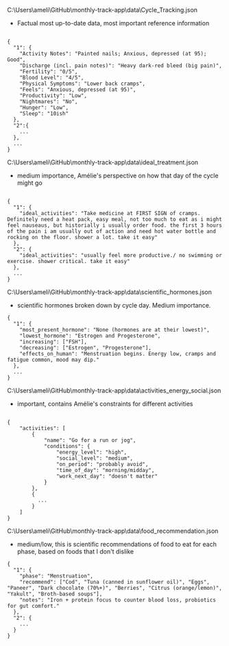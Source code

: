 C:\Users\ameli\GitHub\monthly-track-app\data\Cycle_Tracking.json

- Factual most up-to-date data, most important reference information

```

{
  "1": {
    "Activity Notes": "Painted nails; Anxious, depressed (at 95); Good",
    "Discharge (incl. pain notes)": "Heavy dark-red bleed (big pain)",
    "Fertility": "0/5",
    "Blood Level": "4/5",
    "Physical Symptoms": "Lower back cramps",
    "Feels": "Anxious, depressed (at 95)",
    "Productivity": "Low",
    "Nightmares": "No",
    "Hunger": "Low",
    "Sleep": "10ish"
  },
  "2":{
    ...
  },
  ...
}

```

C:\Users\ameli\GitHub\monthly-track-app\data\ideal_treatment.json

- medium importance, Amélie's perspective on how that day of the cycle might go

```

{
  "1": {
    "ideal_activities": "Take medicine at FIRST SIGN of cramps. Definitely need a heat pack, easy meal, not too much to eat as i might feel nauseaus, but historially i usually order food. the first 3 hours of the pain i am usually out of action and need hot water bottle and rocking on the floor. shower a lot. take it easy"
  },
  "2": {
    "ideal_activities": "usually feel more productive./ no swimming or exercise. shower critical. take it easy"
  },
  ...
}

```

C:\Users\ameli\GitHub\monthly-track-app\data\scientific_hormones.json

- scientific hormones broken down by cycle day. Medium importance.

```
{
  "1": {
    "most_present_hormone": "None (hormones are at their lowest)",
    "lowest_hormone": "Estrogen and Progesterone",
    "increasing": ["FSH"],
    "decreasing": ["Estrogen", "Progesterone"],
    "effects_on_human": "Menstruation begins. Energy low, cramps and fatigue common, mood may dip."
  },
  ...
}
```

C:\Users\ameli\GitHub\monthly-track-app\data\activities_energy_social.json

- important, contains Amélie's constraints for different activities

```

{
    "activities": [
        {
            "name": "Go for a run or jog",
            "conditions": {
                "energy_level": "high",
                "social_level": "medium",
                "on_period": "probably avoid",
                "time_of_day": "morning/midday",
                "work_next_day": "doesn't matter"
            }
        },
        {
          ...
        }
    ]
}

```

C:\Users\ameli\GitHub\monthly-track-app\data\food_recommendation.json

- medium/low, this is scientific recommendations of food to eat for each phase, based on foods that I don't dislike

```
{
  "1": {
    "phase": "Menstruation",
    "recommend": ["Cod", "Tuna (canned in sunflower oil)", "Eggs", "Paneer", "Dark chocolate (70%+)", "Berries", "Citrus (orange/lemon)", "Yakult", "Broth-based soups"],
    "notes": "Iron + protein focus to counter blood loss, probiotics for gut comfort."
  },
  "2": {
    ...
  }
}
```
